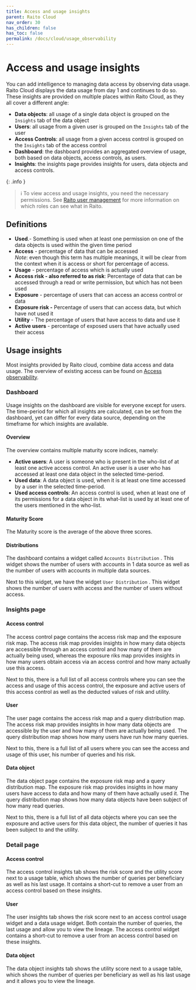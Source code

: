```yaml
---
title: Access and usage insights
parent: Raito Cloud
nav_order: 30
has_children: false
has_toc: false
permalink: /docs/cloud/usage_observability
---
```


# Access and usage insights

You can add intelligence to managing data access by observing data usage. Raito Cloud displays the data usage from day 1 and continues to do so. These insights are provided on multiple places within Raito Cloud, as they all cover a different angle:

- **Data objects**: all usage of a single data object is grouped on the `Insights` tab of the data object
- **Users**: all usage from a given user is grouped on the `Insights` tab of the user
- **Access Controls**: all usage from a given access control is grouped on the `Insights` tab of the access control
- **Dashboard**: the dashboard provides an aggregated overview of usage, both based on data objects, access controls, as users.
- **Insights**: the insights page provides insights for users, data objects and access controls.

{: .info }
> ℹ️ To view access and usage insights, you need the necessary permissions. See [Raito user management](/docs/cloud/user_management) for more information on which roles can see what in Raito.


## Definitions

- **Used**.- Something is used when at least one permission on one of the data objects is used within the given time period
- **Access** - percentage of data that can be accessed  
*Note*: even though this term has multiple meanings, it will be clear from the context when it is access or short for percentage of access.
- **Usage** - percentage of access which is actually used
- **Access risk - also referred to as risk**: Percentage of data that can be accessed through a read or write permission, but which has not been used
- **Exposure** - percentage of users that can access an access control or data
- **Exposure risk -** Percentage of users that can access data, but which have not used it
- **Utility** - The percentage of users that have access to data and use it
- **Active users** - percentage of exposed users that have actually used their access

## Usage insights

Most insights provided by Raito cloud, combine data access and data usage. The overview of existing access can be found on [Access observability](/docs/cloud/access_observability).

### Dashboard

Usage insights on the dashboard are visible for everyone except for users. The time-period for which all insights are calculated, can be set from the dashboard, yet can differ for every data source, depending on the timeframe for which insights are available.

#### Overview

The overview contains multiple maturity score indices, namely:

- **Active users**: A user is someone who is present in the who-list of at least one active access control. An active user is a user who has accessed at least one data object in the selected time-period.
- **Used data**: A data object is used, when it is at least one time accessed by a user in the selected time-period.
- **Used access controls**: An access control is used, when at least one of its permissions for a data object in its what-list is used by at least one of the users mentioned in the who-list.

#### Maturity Score

The Maturity score is the average of the above three scores.

#### Distributions

The dashboard contains a widget called `Accounts Distribution` . This widget shows the number of users with accounts in 1 data source as well as the number of users with accounts in multiple data sources.

Next to this widget, we have the widget `User Distribution` . This widget shows the number of users with access and the number of users without access.

### Insights page

#### Access control

The access control page contains the access risk map and the exposure risk map. The access risk map provides insights in how many data objects are accessible through an access control and how many of them are actually being used, whereas the exposure riks map provides insights in how many users obtain access via an access control and how many actually use this access.

Next to this, there is a full list of all access controls where you can see the access and usage of this access control, the exposure and active users of this access control as well as the deducted values of risk and utility.

#### User

The user page contains the access risk map and a query distribution map. The access risk map provides insights in how many data objects are accessible by the user and how many of them are actually being used. The query distribution map shows how many users have run how many queries.

Next to this, there is a full list of all users where you can see the access and usage of this user, his number of queries and his risk.

#### Data object

The data object page contains the exposure risk map and a query distribution map. The exposure risk map provides insights in how many users have access to data and how many of them have actually used it. The query distribution map shows how many data objects have been subject of how many read queries.

Next to this, there is a full list of all data objects where you can see the exposure and active users for this data object, the number of queries it has been subject to and the utility.

### Detail page

#### Access control

The access control insights tab shows the risk score and the utility score next to a usage table, which shows the number of queries per beneficiary as well as his last usage. It contains a short-cut to remove a user from an access control based on these insights.

#### User

The user insights tab shows the risk score next to an access control usage widget and a data usage widget. Both contain the number of queries, the last usage and allow you to view the lineage. The access control widget contains a short-cut to remove a user from an access control based on these insights.

#### Data object

The data object insights tab shows the utility score next to a usage table, which shows the number of queries per beneficiary as well as his last usage and it allows you to view the lineage.
